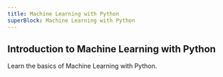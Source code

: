 ```yaml
---
title: Machine Learning with Python
superBlock: Machine Learning with Python
---
```

## Introduction to Machine Learning with Python

Learn the basics of Machine Learning with Python.
